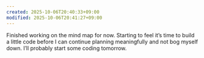 ```yaml
---
created: 2025-10-06T20:40:33+09:00
modified: 2025-10-06T20:41:27+09:00
---
```


Finished working on the mind map for now. Starting to feel it’s time to build a little code before I can continue planning meaningfully and not bog myself down. I’ll probably start some coding tomorrow.
